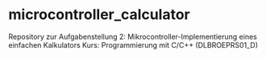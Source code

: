 # microcontroller_calculator
Repository zur Aufgabenstellung 2: Mikrocontroller-Implementierung eines einfachen Kalkulators
Kurs: Programmierung mit C/C++ (DLBROEPRS01_D)
